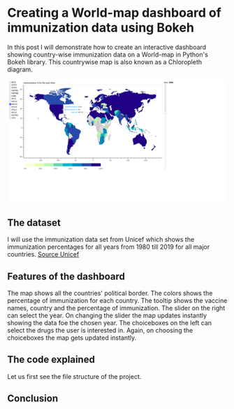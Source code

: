 # Creating a World-map dashboard of immunization data using Bokeh
In this post I will demonstrate how to create an interactive dashboard showing country-wise immunization data on a World-map in Python's Bokeh library. This countrywise map is also known as a Chloropleth diagram.

![Dashboard](Bokeh-Chloropleth-Dashboard.png)


## The dataset
I will use the immunization data set from Unicef which shows the immunization percentages for all years from 1980 till 2019 for all major countries.
 [Source Unicef](https://data.unicef.org/topic/child-health/immunization/)

## Features of the dashboard
The map shows all the countries' political border. The colors shows the percentage of immunization for each country. The tooltip shows the vaccine names, country and the percentage of immunization. The slider on the right can select the year. On changing the slider the map updates instantly showing the data foe the chosen year. The choiceboxes on the left can select the drugs the user is interested in. Again, on choosing the choiceboxes the map gets updated instantly.


## The code explained
Let us first see the file structure of the project.



## Conclusion

